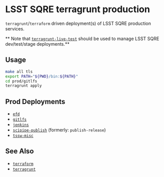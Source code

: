 LSST SQRE terragrunt production
===

`terragrunt`/`terraform` driven deployment(s) of LSST SQRE production services.

** Note that
[`terragrunt-live-test`](https://github.com/lsst-sqre/terragrunt-live-test)
should be used to manage LSST SQRE dev/test/stage deployments.**

Usage
---

```bash
make all tls
export PATH="${PWD}/bin:${PATH}"
cd prod/gitlfs
terragrunt apply
```

Prod Deployments
---

- [`efd`](prod/efd)
- [`gitlfs`](prod/gitlfs)
- [`jenkins`](prod/jenkins)
- [`scipipe-publish`](prod/scipipe-publish) (formerly: `publish-release`)
- [`tssw-misc`](prod/tssw-misc)


See Also
---

* [`terraform`](https://www.terraform.io/)
* [`terragrunt`](https://github.com/gruntwork-io/terragrunt)
